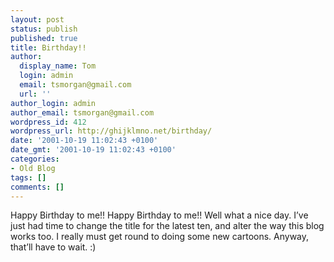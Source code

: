 ```yaml
---
layout: post
status: publish
published: true
title: Birthday!!
author:
  display_name: Tom
  login: admin
  email: tsmorgan@gmail.com
  url: ''
author_login: admin
author_email: tsmorgan@gmail.com
wordpress_id: 412
wordpress_url: http://ghijklmno.net/birthday/
date: '2001-10-19 11:02:43 +0100'
date_gmt: '2001-10-19 11:02:43 +0100'
categories:
- Old Blog
tags: []
comments: []
---
```

<!-- more -->
<p>Happy Birthday to me!! Happy Birthday to me!! Well what a nice day. I&#8217;ve just had time to change the title for the latest ten, and alter the way this blog works too. I really must get round to doing some new cartoons. Anyway, that&#8217;ll have to wait. :)</p>


